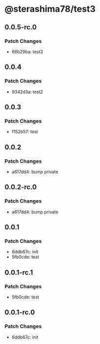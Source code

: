 # @sterashima78/test3

## 0.0.5-rc.0

### Patch Changes

- 66b29ba: test3

## 0.0.4

### Patch Changes

- 9342d3a: test2

## 0.0.3

### Patch Changes

- f152b57: test

## 0.0.2

### Patch Changes

- a617dd4: bump private

## 0.0.2-rc.0

### Patch Changes

- a617dd4: bump private

## 0.0.1

### Patch Changes

- 6ddb67c: init
- 5fb0cde: test

## 0.0.1-rc.1

### Patch Changes

- 5fb0cde: test

## 0.0.1-rc.0

### Patch Changes

- 6ddb67c: init
